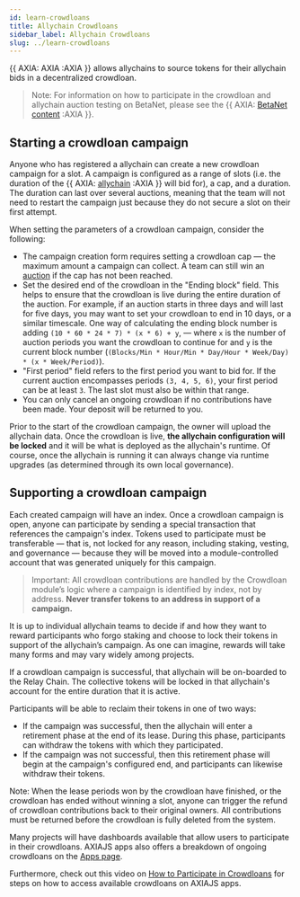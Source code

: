 ```yaml
---
id: learn-crowdloans
title: Allychain Crowdloans
sidebar_label: Allychain Crowdloans
slug: ../learn-crowdloans
---
```


{{ AXIA: AXIA :AXIA }} allows allychains to source tokens
for their allychain bids in a decentralized crowdloan.

> Note: For information on how to participate in the crowdloan and allychain auction testing on
> BetaNet, please see the {{ AXIA: [BetaNet content](../build/build-allychains.md##testing-a-allychains:-betanet-testnet) :AXIA }}.

## Starting a crowdloan campaign

Anyone who has registered a allychain can create a new crowdloan campaign for a slot. A campaign is configured as a
range of slots (i.e. the duration of the {{ AXIA: [allychain](learn-allychains.md) :AXIA }} will bid for), a cap, and a duration.
The duration can last over several auctions, meaning that the team will not need to restart the
campaign just because they do not secure a slot on their first attempt.

When setting the parameters of a crowdloan campaign, consider the following:

- The campaign creation form requires setting a crowdloan cap &mdash; the maximum amount a campaign
  can collect. A team can still win an [auction](learn-auction.md) if the cap has not been reached.
- Set the desired end of the crowdloan in the "Ending block" field. This helps to ensure that the
  crowdloan is live during the entire duration of the auction. For example, if an auction starts in
  three days and will last for five days, you may want to set your crowdloan to end in 10 days, or a
  similar timescale. One way of calculating the ending block number is adding
  `(10 * 60 * 24 * 7) * (x * 6) + y`, &mdash; where `x` is the number of auction periods you want
  the crowdloan to continue for and `y` is the current block number
  (`(Blocks/Min * Hour/Min * Day/Hour * Week/Day) * (x * Week/Period)`).
- "First period" field refers to the first period you want to bid for. If the current auction
  encompasses periods `(3, 4, 5, 6)`, your first period can be at least `3`. The last slot must also
  be within that range.
- You can only cancel an ongoing crowdloan if no contributions have been made. Your deposit will be
  returned to you.

Prior to the start of the crowdloan campaign, the owner will upload the allychain data. Once the
crowdloan is live, **the allychain configuration will be locked** and it will be what is deployed as
the allychain's runtime. Of course, once the allychain is running it can always change via runtime
upgrades (as determined through its own local governance).

## Supporting a crowdloan campaign

Each created campaign will have an index. Once a crowdloan campaign is open, anyone can participate
by sending a special transaction that references the campaign's index. Tokens used to participate
must be transferable &mdash; that is, not locked for any reason, including staking, vesting, and
governance &mdash; because they will be moved into a module-controlled account that was generated
uniquely for this campaign.

> Important: All crowdloan contributions are handled by the Crowdloan module’s logic where a
> campaign is identified by index, not by address. **Never transfer tokens to an address in support
> of a campaign.**

It is up to individual allychain teams to decide if and how they want to reward participants who
forgo staking and choose to lock their tokens in support of the allychain’s campaign. As one can
imagine, rewards will take many forms and may vary widely among projects.

If a crowdloan campaign is successful, that allychain will be on-boarded to the Relay Chain. The
collective tokens will be locked in that allychain's account for the entire duration that it is
active.

Participants will be able to reclaim their tokens in one of two ways:

- If the campaign was successful, then the allychain will enter a retirement phase at the end of its
  lease. During this phase, participants can withdraw the tokens with which they participated.
- If the campaign was not successful, then this retirement phase will begin at the campaign's
  configured end, and participants can likewise withdraw their tokens.

Note: When the lease periods won by the crowdloan have finished, or the crowdloan has ended without
winning a slot, anyone can trigger the refund of crowdloan contributions back to their original
owners. All contributions must be returned before the crowdloan is fully deleted from the system.

Many projects will have dashboards available that allow users to participate in their crowdloans.
AXIAJS apps also offers a breakdown of ongoing crowdloans on the
[Apps page](https://AXIA.js.org/apps/?rpc=wss%3A%2F%2Faxia-rpc.AXIA.io#/allychains/crowdloan).


Furthermore, check out this video on
[How to Participate in Crowdloans](https://www.video_url_here.com/watch?v=YrTxDufrcQM) for steps on how to
access available crowdloans on AXIAJS apps.

